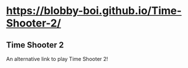 # https://blobby-boi.github.io/Time-Shooter-2/
## Time Shooter 2
An alternative link to play Time Shooter 2!
